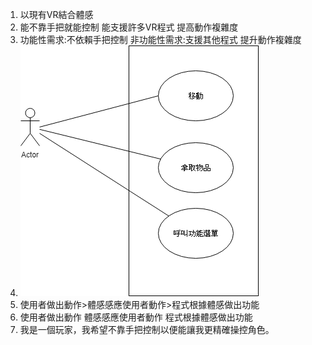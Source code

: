 
1. 以現有VR結合體感 
2. 能不靠手把就能控制 能支援許多VR程式 提高動作複雜度
3. 功能性需求:不依賴手把控制
   非功能性需求:支援其他程式 提升動作複雜度
4. ![test](test.png)
5. 使用者做出動作>體感感應使用者動作>程式根據體感做出功能
6. 使用者做出動作 體感感應使用者動作 程式根據體感做出功能
7. 我是一個玩家，我希望不靠手把控制以便能讓我更精確操控角色。
